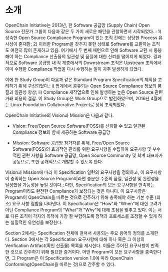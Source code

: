 # 소개

OpenChain Initiative는 2013년, 한 Software 공급망 (Supply Chain) Open Source 전문가 그룹이 다음과 같은 두 가지 새로운 패턴을 관찰하면서 시작되었다. : 1) 성숙한 Open Source Compliance Program이 있는 조직 간에는 상당한 Process 유사성이 존재함; 2) 이러한 Program을 갖추지 못한 상태로 Software를 교환하는 조직도 여전히 많이 존재하고 있음. 여기에서 두 번째 패턴으로 인해  Software 교환 시 동봉해야 하는 Compliance 산출물의 일관성 및 품질에 대한 신뢰를 떨어지게 되었다. 결과적으로 Software 공급망 내 각 계층에서의 Downstream 조직은 Upstream 조직에서 이미 수행한 Compliance 작업을 다시 수행하는 일이 자주 발생하게 되었다. 

이에 한 Study Group이 다음과 같은 Standard Program Specification의 제작을 고려하기 위해 구성되었다.: i) 업계에서 공유되는 Open Source Compliance 정보의 품질과 일관성 향상; ii) Compliance 재작업으로 인해 발생하는 높은 Open Source 관련 거래 비용의 절감. 이 Study Group은 Work Group으로 발전하였으며, 2016년 4월에는 Linux Foundation Collaborative Project로 정식 조직되었다. 

OpenChain Initiative의 Vision과 Mission은 다음과 같다. 

- Vision: Free/Open Source Software(FOSS)를 신뢰할 수 있고 일관된 Compliance 정보와 함께 제공하는 Software 공급망

- Mission: Software 공급망 참가자를 위해, Free/Open Source Software(FOSS)의 효과적인 관리를 위한 요구사항을 수립하여 요구사항 및 부수적인 관련 사항을 Software 공급망, Open Source Community 및 학계 대표자가 공동으로, 또한 공개적으로 개발할 수 있도록 한다. 

Vision과 Mission에 따라 이 Specification 일련의 요구사항을 정의하고, 이 요구사항이 충족하는 Open Source Program이라면 충분한 수준의 품질, 일관성 및 완전성을 달성했을 가능성을 높일 것이다.; 다만, Specification의 모든 요구사항을 만족하는 Program이라도 완전한 Compliance가 보장되는 것은 아니다. 이 요구사항은 Program이 OpenChain을 따르는 것으로 간주하기 위해 충족해야 하는 기본 수준 (최소) 요구 사항 집합을 나타낸다. 이 Specification은 "How"와 "When"에 대한 고려가 아닌 Compliance Program의 "What"과 "Why"에 대해 초점을 맞추고 있다. 이는 서로 다른 조직이 각자의 목적에 가장 잘 부합하도록 정책과 프로세스를 조정할 수 있게 하는 실질적인 유연성을 보장한다. 

Section 2에서는 Specification 전체에 걸쳐서 사용되는 주요 용어의 정의를 소개한다. Section 3에서는 각 Specification 요구사항에 대해 하나 혹은 그 이상의 Verification Artifact(확인 산출물) 목록을 제시한다. 이들은 주어진 요구사항이 만족한 것으로 간주하기 위해 필요한 증거이다. 어떤 Program이 모든 요구사항을 충족한다면, 그 Program은 이 Specification version 1.0에 따라 OpenChain Conforming(OpenChain을 따르는 것)으로 간주할 수 있다.
